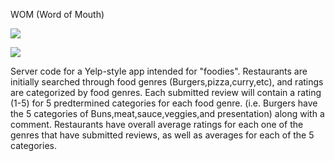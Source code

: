 WOM (Word of Mouth)

<img src="https://travis-ci.org/taiga418/Counter-with-travis.svg?branch=newBranch"></img>

<img src="https://david-dm.org/taiga418/wom_backend.png"></img>

Server code for a Yelp-style app intended for "foodies". Restaurants are initially searched through food genres (Burgers,pizza,curry,etc), and ratings are categorized by food genres. Each submitted review will contain a rating (1-5) for 5 predtermined categories for each food genre. (i.e. Burgers have the 5 categories of Buns,meat,sauce,veggies,and presentation) along with a comment. Restaurants have overall average ratings for each one of the genres that have submitted reviews, as well as averages for each of the 5 categories.